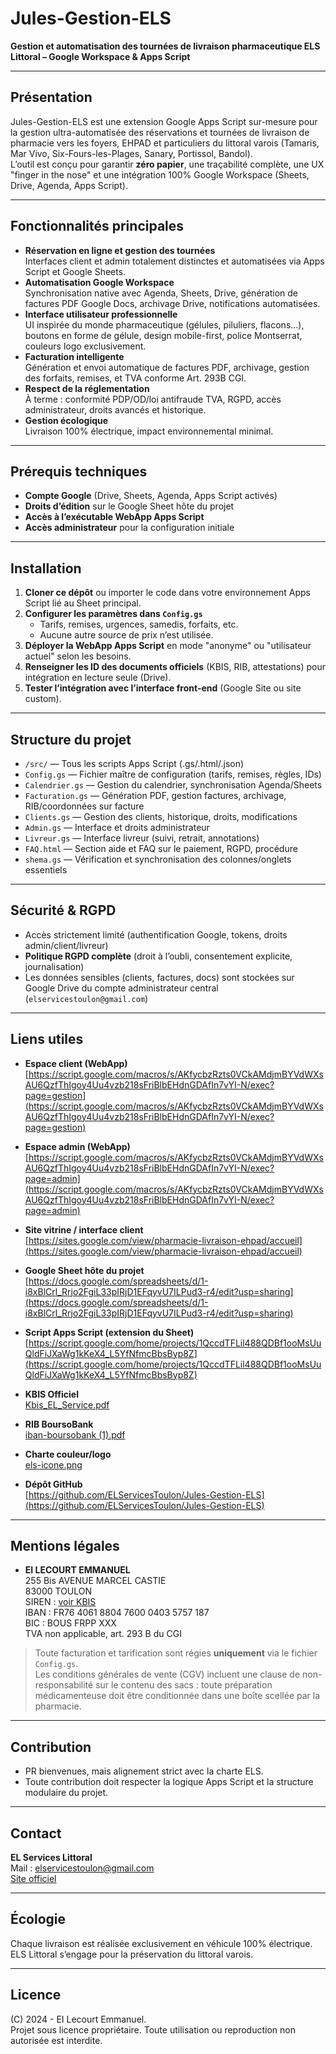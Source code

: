 # Jules-Gestion-ELS

**Gestion et automatisation des tournées de livraison pharmaceutique ELS Littoral – Google Workspace & Apps Script**

---

## Présentation

Jules-Gestion-ELS est une extension Google Apps Script sur-mesure pour la gestion ultra-automatisée des réservations et tournées de livraison de pharmacie vers les foyers, EHPAD et particuliers du littoral varois (Tamaris, Mar Vivo, Six-Fours-les-Plages, Sanary, Portissol, Bandol).  
L’outil est conçu pour garantir **zéro papier**, une traçabilité complète, une UX "finger in the nose" et une intégration 100% Google Workspace (Sheets, Drive, Agenda, Apps Script).

---

## Fonctionnalités principales

- **Réservation en ligne et gestion des tournées**  
  Interfaces client et admin totalement distinctes et automatisées via Apps Script et Google Sheets.
- **Automatisation Google Workspace**  
  Synchronisation native avec Agenda, Sheets, Drive, génération de factures PDF Google Docs, archivage Drive, notifications automatisées.
- **Interface utilisateur professionnelle**  
  UI inspirée du monde pharmaceutique (gélules, piluliers, flacons...), boutons en forme de gélule, design mobile-first, police Montserrat, couleurs logo exclusivement.
- **Facturation intelligente**  
  Génération et envoi automatique de factures PDF, archivage, gestion des forfaits, remises, et TVA conforme Art. 293B CGI.
- **Respect de la réglementation**  
  À terme : conformité PDP/OD/loi antifraude TVA, RGPD, accès administrateur, droits avancés et historique.
- **Gestion écologique**  
  Livraison 100% électrique, impact environnemental minimal.

---

## Prérequis techniques

- **Compte Google** (Drive, Sheets, Agenda, Apps Script activés)
- **Droits d’édition** sur le Google Sheet hôte du projet
- **Accès à l’exécutable WebApp Apps Script**
- **Accès administrateur** pour la configuration initiale

---

## Installation

1. **Cloner ce dépôt** ou importer le code dans votre environnement Apps Script lié au Sheet principal.
2. **Configurer les paramètres dans `Config.gs`**  
   - Tarifs, remises, urgences, samedis, forfaits, etc.
   - Aucune autre source de prix n’est utilisée.
3. **Déployer la WebApp Apps Script** en mode "anonyme" ou "utilisateur actuel" selon les besoins.
4. **Renseigner les ID des documents officiels** (KBIS, RIB, attestations) pour intégration en lecture seule (Drive).
5. **Tester l’intégration avec l’interface front-end** (Google Site ou site custom).

---

## Structure du projet

- `/src/` — Tous les scripts Apps Script (.gs/.html/.json)
- `Config.gs` — Fichier maître de configuration (tarifs, remises, règles, IDs)
- `Calendrier.gs` — Gestion du calendrier, synchronisation Agenda/Sheets
- `Facturation.gs` — Génération PDF, gestion factures, archivage, RIB/coordonnées sur facture
- `Clients.gs` — Gestion des clients, historique, droits, modifications
- `Admin.gs` — Interface et droits administrateur
- `Livreur.gs` — Interface livreur (suivi, retrait, annotations)
- `FAQ.html` — Section aide et FAQ sur le paiement, RGPD, procédure
- `shema.gs` — Vérification et synchronisation des colonnes/onglets essentiels

---

## Sécurité & RGPD

- Accès strictement limité (authentification Google, tokens, droits admin/client/livreur)
- **Politique RGPD complète** (droit à l’oubli, consentement explicite, journalisation)
- Les données sensibles (clients, factures, docs) sont stockées sur Google Drive du compte administrateur central (`elservicestoulon@gmail.com`)

---

## Liens utiles

- **Espace client (WebApp)**  
  [https://script.google.com/macros/s/AKfycbzRzts0VCkAMdjmBYVdWXsAU6QzfThIgoy4Uu4vzb218sFriBlbEHdnGDAfIn7vYI-N/exec?page=gestion](https://script.google.com/macros/s/AKfycbzRzts0VCkAMdjmBYVdWXsAU6QzfThIgoy4Uu4vzb218sFriBlbEHdnGDAfIn7vYI-N/exec?page=gestion)

- **Espace admin (WebApp)**  
  [https://script.google.com/macros/s/AKfycbzRzts0VCkAMdjmBYVdWXsAU6QzfThIgoy4Uu4vzb218sFriBlbEHdnGDAfIn7vYI-N/exec?page=admin](https://script.google.com/macros/s/AKfycbzRzts0VCkAMdjmBYVdWXsAU6QzfThIgoy4Uu4vzb218sFriBlbEHdnGDAfIn7vYI-N/exec?page=admin)

- **Site vitrine / interface client**  
  [https://sites.google.com/view/pharmacie-livraison-ehpad/accueil](https://sites.google.com/view/pharmacie-livraison-ehpad/accueil)

- **Google Sheet hôte du projet**  
  [https://docs.google.com/spreadsheets/d/1-i8xBlCrl_Rrjo2FgiL33pIRjD1EFqyvU7ILPud3-r4/edit?usp=sharing](https://docs.google.com/spreadsheets/d/1-i8xBlCrl_Rrjo2FgiL33pIRjD1EFqyvU7ILPud3-r4/edit?usp=sharing)

- **Script Apps Script (extension du Sheet)**  
  [https://script.google.com/home/projects/1QccdTFLil488QDBf1ooMsUuQldFiJXaWg1kKeX4_L5YfNfmcBbsByp8Z](https://script.google.com/home/projects/1QccdTFLil488QDBf1ooMsUuQldFiJXaWg1kKeX4_L5YfNfmcBbsByp8Z)

- **KBIS Officiel**  
  [Kbis_EL_Service.pdf](./Kbis_EL_Service.pdf)

- **RIB BoursoBank**  
  [iban-boursobank (1).pdf](./iban-boursobank%20(1).pdf)

- **Charte couleur/logo**  
  [els-icone.png](./els-icone.png)

- **Dépôt GitHub**  
  [https://github.com/ELServicesToulon/Jules-Gestion-ELS](https://github.com/ELServicesToulon/Jules-Gestion-ELS)

---

## Mentions légales

- **EI LECOURT EMMANUEL**  
  255 Bis AVENUE MARCEL CASTIE  
  83000 TOULON  
  SIREN : [voir KBIS](./Kbis_EL_Service.pdf)  
  IBAN : FR76 4061 8804 7600 0403 5757 187  
  BIC : BOUS FRPP XXX  
  TVA non applicable, art. 293 B du CGI

> Toute facturation et tarification sont régies **uniquement** via le fichier `Config.gs`.  
> Les conditions générales de vente (CGV) incluent une clause de non-responsabilité sur le contenu des sacs : toute préparation médicamenteuse doit être conditionnée dans une boîte scellée par la pharmacie.  

---

## Contribution

- PR bienvenues, mais alignement strict avec la charte ELS.
- Toute contribution doit respecter la logique Apps Script et la structure modulaire du projet.

---

## Contact

**EL Services Littoral**  
Mail : elservicestoulon@gmail.com  
[Site officiel](https://sites.google.com/view/pharmacie-livraison-ehpad/accueil)

---

## Écologie

Chaque livraison est réalisée exclusivement en véhicule 100% électrique.  
ELS Littoral s’engage pour la préservation du littoral varois.

---

## Licence

(C) 2024 - EI Lecourt Emmanuel.  
Projet sous licence propriétaire. Toute utilisation ou reproduction non autorisée est interdite.

